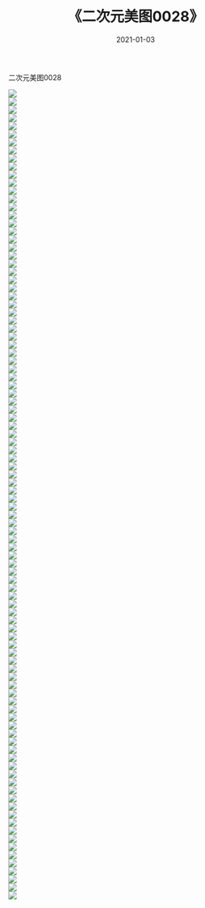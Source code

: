 ﻿---
layout: post
title:  《二次元美图0028》
date:   2021-01-03
img: http://imgx.orgx.ga/二次元/2021/二次元美图0028/000.jpg
categories: [美女, 清纯, 唯美]
---

二次元美图0028

 ![](http://imgx.orgx.ga/二次元/2021/二次元美图0028/001.jpg) <br>![](http://imgx.orgx.ga/二次元/2021/二次元美图0028/002.jpg) <br>![](http://imgx.orgx.ga/二次元/2021/二次元美图0028/003.jpg) <br>![](http://imgx.orgx.ga/二次元/2021/二次元美图0028/004.jpg) <br>![](http://imgx.orgx.ga/二次元/2021/二次元美图0028/005.jpg) <br>![](http://imgx.orgx.ga/二次元/2021/二次元美图0028/006.jpg) <br>![](http://imgx.orgx.ga/二次元/2021/二次元美图0028/007.jpg) <br>![](http://imgx.orgx.ga/二次元/2021/二次元美图0028/008.jpg) <br>![](http://imgx.orgx.ga/二次元/2021/二次元美图0028/009.jpg) <br>![](http://imgx.orgx.ga/二次元/2021/二次元美图0028/010.jpg) <br>![](http://imgx.orgx.ga/二次元/2021/二次元美图0028/011.jpg) <br>![](http://imgx.orgx.ga/二次元/2021/二次元美图0028/012.jpg) <br>![](http://imgx.orgx.ga/二次元/2021/二次元美图0028/013.jpg) <br>![](http://imgx.orgx.ga/二次元/2021/二次元美图0028/014.jpg) <br>![](http://imgx.orgx.ga/二次元/2021/二次元美图0028/015.jpg) <br>![](http://imgx.orgx.ga/二次元/2021/二次元美图0028/016.jpg) <br>![](http://imgx.orgx.ga/二次元/2021/二次元美图0028/017.jpg) <br>![](http://imgx.orgx.ga/二次元/2021/二次元美图0028/018.jpg) <br>![](http://imgx.orgx.ga/二次元/2021/二次元美图0028/019.jpg) <br>![](http://imgx.orgx.ga/二次元/2021/二次元美图0028/020.jpg) <br>![](http://imgx.orgx.ga/二次元/2021/二次元美图0028/021.jpg) <br>![](http://imgx.orgx.ga/二次元/2021/二次元美图0028/022.jpg) <br>![](http://imgx.orgx.ga/二次元/2021/二次元美图0028/023.jpg) <br>![](http://imgx.orgx.ga/二次元/2021/二次元美图0028/024.jpg) <br>![](http://imgx.orgx.ga/二次元/2021/二次元美图0028/025.jpg) <br>![](http://imgx.orgx.ga/二次元/2021/二次元美图0028/026.jpg) <br>![](http://imgx.orgx.ga/二次元/2021/二次元美图0028/027.jpg) <br>![](http://imgx.orgx.ga/二次元/2021/二次元美图0028/028.jpg) <br>![](http://imgx.orgx.ga/二次元/2021/二次元美图0028/029.jpg) <br>![](http://imgx.orgx.ga/二次元/2021/二次元美图0028/030.jpg) <br>![](http://imgx.orgx.ga/二次元/2021/二次元美图0028/031.jpg) <br>![](http://imgx.orgx.ga/二次元/2021/二次元美图0028/032.jpg) <br>![](http://imgx.orgx.ga/二次元/2021/二次元美图0028/033.jpg) <br>![](http://imgx.orgx.ga/二次元/2021/二次元美图0028/034.jpg) <br>![](http://imgx.orgx.ga/二次元/2021/二次元美图0028/035.jpg) <br>![](http://imgx.orgx.ga/二次元/2021/二次元美图0028/036.jpg) <br>![](http://imgx.orgx.ga/二次元/2021/二次元美图0028/037.jpg) <br>![](http://imgx.orgx.ga/二次元/2021/二次元美图0028/038.jpg) <br>![](http://imgx.orgx.ga/二次元/2021/二次元美图0028/039.jpg) <br>![](http://imgx.orgx.ga/二次元/2021/二次元美图0028/040.jpg) <br>![](http://imgx.orgx.ga/二次元/2021/二次元美图0028/041.jpg) <br>![](http://imgx.orgx.ga/二次元/2021/二次元美图0028/042.jpg) <br>![](http://imgx.orgx.ga/二次元/2021/二次元美图0028/043.jpg) <br>![](http://imgx.orgx.ga/二次元/2021/二次元美图0028/044.jpg) <br>![](http://imgx.orgx.ga/二次元/2021/二次元美图0028/045.jpg) <br>![](http://imgx.orgx.ga/二次元/2021/二次元美图0028/046.jpg) <br>![](http://imgx.orgx.ga/二次元/2021/二次元美图0028/047.jpg) <br>![](http://imgx.orgx.ga/二次元/2021/二次元美图0028/048.jpg) <br>![](http://imgx.orgx.ga/二次元/2021/二次元美图0028/049.jpg) <br>![](http://imgx.orgx.ga/二次元/2021/二次元美图0028/050.jpg) <br>![](http://imgx.orgx.ga/二次元/2021/二次元美图0028/051.jpg) <br>![](http://imgx.orgx.ga/二次元/2021/二次元美图0028/052.jpg) <br>![](http://imgx.orgx.ga/二次元/2021/二次元美图0028/053.jpg) <br>![](http://imgx.orgx.ga/二次元/2021/二次元美图0028/054.jpg) <br>![](http://imgx.orgx.ga/二次元/2021/二次元美图0028/055.jpg) <br>![](http://imgx.orgx.ga/二次元/2021/二次元美图0028/056.jpg) <br>![](http://imgx.orgx.ga/二次元/2021/二次元美图0028/057.jpg) <br>![](http://imgx.orgx.ga/二次元/2021/二次元美图0028/058.jpg) <br>![](http://imgx.orgx.ga/二次元/2021/二次元美图0028/059.jpg) <br>![](http://imgx.orgx.ga/二次元/2021/二次元美图0028/060.jpg) <br>![](http://imgx.orgx.ga/二次元/2021/二次元美图0028/061.jpg) <br>![](http://imgx.orgx.ga/二次元/2021/二次元美图0028/062.jpg) <br>![](http://imgx.orgx.ga/二次元/2021/二次元美图0028/063.jpg) <br>![](http://imgx.orgx.ga/二次元/2021/二次元美图0028/064.jpg) <br>![](http://imgx.orgx.ga/二次元/2021/二次元美图0028/065.jpg) <br>![](http://imgx.orgx.ga/二次元/2021/二次元美图0028/066.jpg) <br>![](http://imgx.orgx.ga/二次元/2021/二次元美图0028/067.jpg) <br>![](http://imgx.orgx.ga/二次元/2021/二次元美图0028/068.jpg) <br>![](http://imgx.orgx.ga/二次元/2021/二次元美图0028/069.jpg) <br>![](http://imgx.orgx.ga/二次元/2021/二次元美图0028/070.jpg) <br>![](http://imgx.orgx.ga/二次元/2021/二次元美图0028/071.jpg) <br>![](http://imgx.orgx.ga/二次元/2021/二次元美图0028/072.jpg) <br>![](http://imgx.orgx.ga/二次元/2021/二次元美图0028/073.jpg) <br>![](http://imgx.orgx.ga/二次元/2021/二次元美图0028/074.jpg) <br>![](http://imgx.orgx.ga/二次元/2021/二次元美图0028/075.jpg) <br>![](http://imgx.orgx.ga/二次元/2021/二次元美图0028/076.jpg) <br>![](http://imgx.orgx.ga/二次元/2021/二次元美图0028/077.jpg) <br>![](http://imgx.orgx.ga/二次元/2021/二次元美图0028/078.jpg) <br>![](http://imgx.orgx.ga/二次元/2021/二次元美图0028/079.jpg) <br>![](http://imgx.orgx.ga/二次元/2021/二次元美图0028/080.jpg) <br>![](http://imgx.orgx.ga/二次元/2021/二次元美图0028/081.jpg) <br>![](http://imgx.orgx.ga/二次元/2021/二次元美图0028/082.jpg) <br>![](http://imgx.orgx.ga/二次元/2021/二次元美图0028/083.jpg) <br>![](http://imgx.orgx.ga/二次元/2021/二次元美图0028/084.jpg) <br>![](http://imgx.orgx.ga/二次元/2021/二次元美图0028/085.jpg) <br>![](http://imgx.orgx.ga/二次元/2021/二次元美图0028/086.jpg) <br>![](http://imgx.orgx.ga/二次元/2021/二次元美图0028/087.jpg) <br>![](http://imgx.orgx.ga/二次元/2021/二次元美图0028/088.jpg) <br>![](http://imgx.orgx.ga/二次元/2021/二次元美图0028/089.jpg) <br>![](http://imgx.orgx.ga/二次元/2021/二次元美图0028/090.jpg) <br>![](http://imgx.orgx.ga/二次元/2021/二次元美图0028/091.jpg) <br>![](http://imgx.orgx.ga/二次元/2021/二次元美图0028/092.jpg) <br>![](http://imgx.orgx.ga/二次元/2021/二次元美图0028/093.jpg) <br>![](http://imgx.orgx.ga/二次元/2021/二次元美图0028/094.jpg) <br>![](http://imgx.orgx.ga/二次元/2021/二次元美图0028/095.jpg) <br>![](http://imgx.orgx.ga/二次元/2021/二次元美图0028/096.jpg) <br>![](http://imgx.orgx.ga/二次元/2021/二次元美图0028/097.jpg) <br>![](http://imgx.orgx.ga/二次元/2021/二次元美图0028/098.jpg) <br>![](http://imgx.orgx.ga/二次元/2021/二次元美图0028/099.jpg) <br>![](http://imgx.orgx.ga/二次元/2021/二次元美图0028/100.jpg) <br>